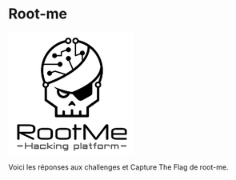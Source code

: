 # Root-me

![Image de Root-me](https://github.com/Filtox/Cybersecurity/blob/main/Root-me/Root-Me.png)


Voici les réponses aux challenges et Capture The Flag de root-me.
